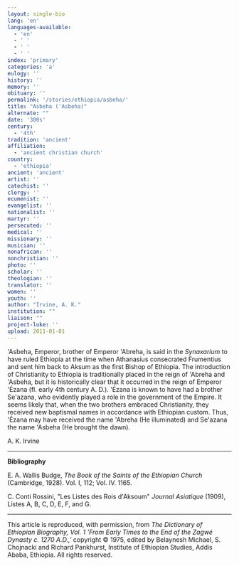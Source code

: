 ```yaml
---
layout: single-bio
lang: 'en'
languages-available:
  - 'en'
  - ' '
  - ' '
  - ' '
index: 'primary'
categories: 'a'
eulogy: ''
history: ''
memory: ''
obituary: ''
permalink: '/stories/ethiopia/asbeha/'
title: "Asbeha ('Asbeha)"
alternate: ""
date: '300s'
century:
  - '4th'
tradition: 'ancient'
affiliation:
  - 'ancient christian church'
country:
  - 'ethiopia'
ancient: 'ancient'
artist: ''
catechist: ''
clergy: ''
ecumenist: ''
evangelist: ''
nationalist: ''
martyr: ''
persecuted: ''
medical: ''
missionary: ''
musician: ''
nonafrican: ''
nonchristian: ''
photo: ''
scholar: ''
theologian: ''
translator: ''
women: ''
youth: ''
author: "Irvine, A. K."
institution: ""
liaison: ""
project-luke: ''
upload: 2011-01-01
---
```




'Asbeha, Emperor, brother of Emperor 'Abreha, is said in the *Synaxarium* to have ruled Ethiopia at the time when Athanasius consecrated Frumentius and sent him back to Aksum as the first Bishop of Ethiopia. The introduction of Christianity to Ethiopia is traditionally placed in the reign of 'Abreha and 'Asbeha, but it is historically clear that it occurred in the reign of Emperor 'Ézana (fl. early 4th century A. D.). 'Ézana is known to have had a brother Se'azana, who evidently played a role in the government of the Empire. It seems likely that, when the two brothers embraced Christianity, they received new baptismal names in accordance with Ethiopian custom. Thus, 'Ézana may have received the name 'Abreha (He illuminated) and Se'azana the name 'Asbeha (He brought the dawn).

A. K. Irvine

---

**Bibliography**

E. A. Wallis Budge, *The Book of the Saints of the Ethiopian Church*  (Cambridge, 1928). Vol. I, 112; Vol. IV. 1165.

C. Conti Rossini, "Les Listes des Rois d'Aksoum" *Journal Asiatique* (1909), Listes A, B, C, D, E, F, and G.

---

This article is reproduced, with permission, from *The Dictionary of Ethiopian Biography, Vol. 1 'From Early Times to the End of the Zagwé Dynasty c. 1270 A.D.,'* copyright &copy; 1975, edited by Belaynesh Michael, S. Chojnacki and Richard Pankhurst, Institute of Ethiopian Studies, Addis Ababa, Ethiopia.  All rights reserved.
